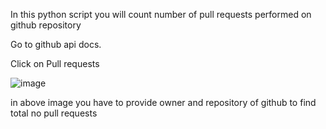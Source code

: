 In this python script you will count number of pull requests performed on github repository

Go to github api docs.

Click on Pull requests

![image](https://github.com/user-attachments/assets/cfbf8d90-d6c8-422a-bafa-e5425d58ece0)

in above image you have to provide owner and repository of github to find total no pull requests


